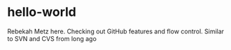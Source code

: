 # hello-world
Rebekah Metz here.  Checking out GitHub features and flow control.
Similar to SVN and CVS from long ago
